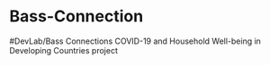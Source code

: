 # Bass-Connection
#DevLab/Bass Connections COVID-19 and Household Well-being in Developing Countries project
